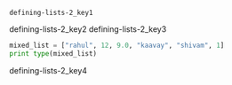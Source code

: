 ```ngMeta
defining-lists-2_key1
```

defining-lists-2_key2
defining-lists-2_key3


```python
mixed_list = ["rahul", 12, 9.0, "kaavay", "shivam", 1]
print type(mixed_list)
```
defining-lists-2_key4
